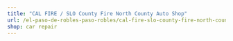```yaml
---
title: "CAL FIRE / SLO County Fire North County Auto Shop"
url: /el-paso-de-robles-paso-robles/cal-fire-slo-county-fire-north-county-auto-shop-2/
shop: car repair
---
```

